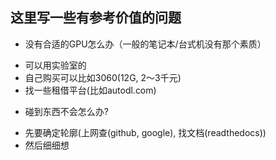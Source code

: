 ## 这里写一些有参考价值的问题
* 没有合适的GPU怎么办（一般的笔记本/台式机没有那个素质）
- 可以用实验室的
- 自己购买可以比如3060(12G, 2～3千元)
- 找一些租借平台(比如autodl.com)

* 碰到东西不会怎么办?
- 先要确定轮廓(上网查(github, google), 找文档(readthedocs))
- 然后细细想